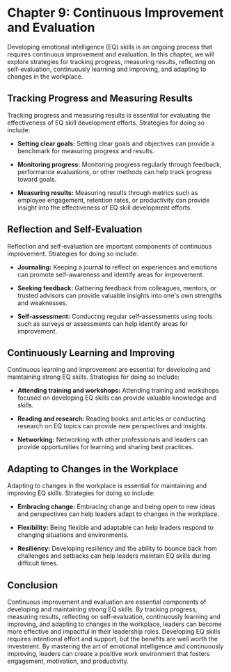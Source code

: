 Chapter 9: Continuous Improvement and Evaluation
================================================

Developing emotional intelligence (EQ) skills is an ongoing process that requires continuous improvement and evaluation. In this chapter, we will explore strategies for tracking progress, measuring results, reflecting on self-evaluation, continuously learning and improving, and adapting to changes in the workplace.

Tracking Progress and Measuring Results
---------------------------------------

Tracking progress and measuring results is essential for evaluating the effectiveness of EQ skill development efforts. Strategies for doing so include:

* **Setting clear goals:** Setting clear goals and objectives can provide a benchmark for measuring progress and results.

* **Monitoring progress:** Monitoring progress regularly through feedback, performance evaluations, or other methods can help track progress toward goals.

* **Measuring results:** Measuring results through metrics such as employee engagement, retention rates, or productivity can provide insight into the effectiveness of EQ skill development efforts.

Reflection and Self-Evaluation
------------------------------

Reflection and self-evaluation are important components of continuous improvement. Strategies for doing so include:

* **Journaling:** Keeping a journal to reflect on experiences and emotions can promote self-awareness and identify areas for improvement.

* **Seeking feedback:** Gathering feedback from colleagues, mentors, or trusted advisors can provide valuable insights into one's own strengths and weaknesses.

* **Self-assessment:** Conducting regular self-assessments using tools such as surveys or assessments can help identify areas for improvement.

Continuously Learning and Improving
-----------------------------------

Continuous learning and improvement are essential for developing and maintaining strong EQ skills. Strategies for doing so include:

* **Attending training and workshops:** Attending training and workshops focused on developing EQ skills can provide valuable knowledge and skills.

* **Reading and research:** Reading books and articles or conducting research on EQ topics can provide new perspectives and insights.

* **Networking:** Networking with other professionals and leaders can provide opportunities for learning and sharing best practices.

Adapting to Changes in the Workplace
------------------------------------

Adapting to changes in the workplace is essential for maintaining and improving EQ skills. Strategies for doing so include:

* **Embracing change:** Embracing change and being open to new ideas and perspectives can help leaders adapt to changes in the workplace.

* **Flexibility:** Being flexible and adaptable can help leaders respond to changing situations and environments.

* **Resiliency:** Developing resiliency and the ability to bounce back from challenges and setbacks can help leaders maintain EQ skills during difficult times.

Conclusion
----------

Continuous improvement and evaluation are essential components of developing and maintaining strong EQ skills. By tracking progress, measuring results, reflecting on self-evaluation, continuously learning and improving, and adapting to changes in the workplace, leaders can become more effective and impactful in their leadership roles. Developing EQ skills requires intentional effort and support, but the benefits are well worth the investment. By mastering the art of emotional intelligence and continuously improving, leaders can create a positive work environment that fosters engagement, motivation, and productivity.
